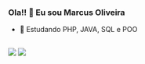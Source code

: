 ### Ola!! 👋 Eu sou Marcus Oliveira


- 🌱 Estudando PHP, JAVA, SQL e POO
  ##

<div>
 <a href = "mailto:vinicius.oliveira1935@gmail.com"><img src="https://img.shields.io/badge/-Gmail-%23333?style=for-the-badge&logo=gmail&logoColor=white" target="_blank"></a>
  <a href="https://www.linkedin.com/in/marcus-oliveira-88bb02129/" target="_blank"><img src="https://img.shields.io/badge/-LinkedIn-%230077B5?style=for-the-badge&logo=linkedin&logoColor=white" target="_blank"></a>   
</div>




